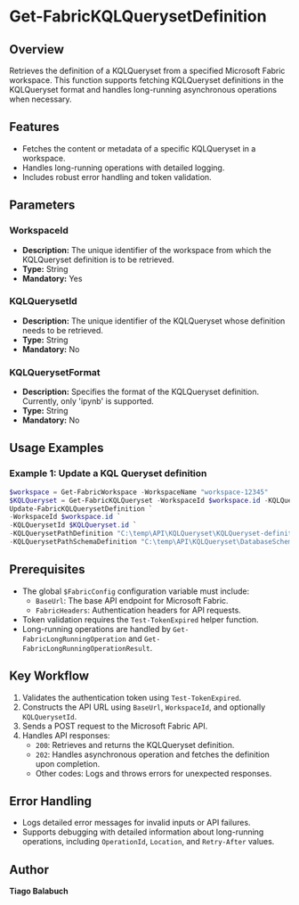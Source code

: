 # Get-FabricKQLQuerysetDefinition

## Overview

Retrieves the definition of a KQLQueryset from a specified Microsoft Fabric workspace. This function supports fetching KQLQueryset definitions in the KQLQueryset format and handles long-running asynchronous operations when necessary.

## Features

- Fetches the content or metadata of a specific KQLQueryset in a workspace.
- Handles long-running operations with detailed logging.
- Includes robust error handling and token validation.

## Parameters

### WorkspaceId

- **Description:** The unique identifier of the workspace from which the KQLQueryset definition is to be retrieved.
- **Type:** String
- **Mandatory:** Yes

### KQLQuerysetId

- **Description:** The unique identifier of the KQLQueryset whose definition needs to be retrieved.
- **Type:** String
- **Mandatory:** No

### KQLQuerysetFormat

- **Description:** Specifies the format of the KQLQueryset definition. Currently, only 'ipynb' is supported.
- **Type:** String
- **Mandatory:** No

## Usage Examples

### Example 1: Update a KQL Queryset definition

```powershell
$workspace = Get-FabricWorkspace -WorkspaceName "workspace-12345"
$KQLQueryset = Get-FabricKQLQueryset -WorkspaceId $workspace.id -KQLQuerysetName "KQLDB-12345"
Update-FabricKQLQuerysetDefinition `
-WorkspaceId $workspace.id `
-KQLQuerysetId $KQLQueryset.id `
-KQLQuerysetPathDefinition "C:\temp\API\KQLQueryset\KQLQueryset-definition.json" `
-KQLQuerysetPathSchemaDefinition "C:\temp\API\KQLQueryset\DatabaseSchema.kql"`
```

## Prerequisites

- The global `$FabricConfig` configuration variable must include:
  - `BaseUrl`: The base API endpoint for Microsoft Fabric.
  - `FabricHeaders`: Authentication headers for API requests.
- Token validation requires the `Test-TokenExpired` helper function.
- Long-running operations are handled by `Get-FabricLongRunningOperation` and `Get-FabricLongRunningOperationResult`.

## Key Workflow

1. Validates the authentication token using `Test-TokenExpired`.
2. Constructs the API URL using `BaseUrl`, `WorkspaceId`, and optionally `KQLQuerysetId`.
3. Sends a POST request to the Microsoft Fabric API.
4. Handles API responses:
   - `200`: Retrieves and returns the KQLQueryset definition.
   - `202`: Handles asynchronous operation and fetches the definition upon completion.
   - Other codes: Logs and throws errors for unexpected responses.

## Error Handling

- Logs detailed error messages for invalid inputs or API failures.
- Supports debugging with detailed information about long-running operations, including `OperationId`, `Location`, and `Retry-After` values.

## Author

**Tiago Balabuch**
